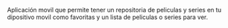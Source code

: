 Aplicación movil que permite tener un repositoria de peliculas y series en tu dipositivo movil como favoritas y un lista de peliculas o series para ver.
